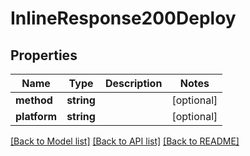 # InlineResponse200Deploy

## Properties
Name | Type | Description | Notes
------------ | ------------- | ------------- | -------------
**method** | **string** |  | [optional] 
**platform** | **string** |  | [optional] 

[[Back to Model list]](../../README.md#documentation-for-models) [[Back to API list]](../../README.md#documentation-for-api-endpoints) [[Back to README]](../../README.md)

